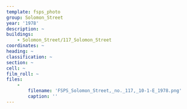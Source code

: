 ```yaml
---
template: fsps_photo
group: Solomon_Street
year: '1978'
description: ~
buildings:
    - Solomon_Street/117_Solomon_Street
coordinates: ~
heading: ~
classification: ~
section: ~
cell: ~
film_roll: ~
files:
    -
        filename: 'FSPS_Solomon_Street,_no._117,_10-1-E_1978.png'
        caption: ''
---
```

